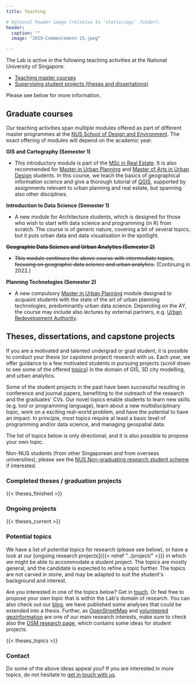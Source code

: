 ```yaml
---
title: Teaching

# Optional header image (relative to `static/img/` folder).
header:
  caption: ""
  image: "2019-Commencement-15.jpeg"

---
```


The Lab is active in the following teaching activities at the National University of Singapore:

- [Teaching master courses](#graduate-courses)
- [Supervising student projects (theses and dissertations)](#theses-dissertations-and-capstone-projects)

Please see below for more information.

## Graduate courses

Our teaching activities span multiple modules offered as part of different master programmes at the [NUS School of Design and Environment](https://www.sde.nus.edu.sg).
The exact offering of modules will depend on the academic year.

**GIS and Cartography (Semester 1)**

- This introductory module is part of the [MSc in Real Estate](http://www.rst.nus.edu.sg/graduate/msc-programme.html). It is also recommended for [Master in Urban Planning](http://www.sde.nus.edu.sg/arch/programmes/master-of-urban-planning/) and [Master of Arts in Urban Design](http://www.sde.nus.edu.sg/arch/programmes/master-of-arts-in-urban-design/) students.
In this course, we teach the basics of geographical information science and give a thorough tutorial of [QGIS](https://www.qgis.org), supported by assignments relevant to urban planning and real estate, but spanning also other disciplines.

**Introduction to Data Science (Semester 1)**

- A new module for Architecture students, which is designed for those who wish to start with data science and programming (in R) from scratch.
The course is of generic nature, covering a bit of several topics, but it puts urban data and data visualisation in the spotlight.

**~~Geographic Data Science and Urban Analytics (Semester 2)~~**

- ~~This module continues the above course with intermediate topics, focusing on geographic data science and urban analytics.~~ (Continuing in 2022.)


**Planning Technologies (Semester 2)**

- A new compulsory [Master in Urban Planning](http://www.sde.nus.edu.sg/arch/programmes/master-of-urban-planning/) module designed to acquaint students with the state of the art of urban planning technologies, predominantly urban data science.
Depending on the AY, the course may include also lectures by external partners, e.g. [Urban Redevelopment Authority](https://www.ura.gov.sg/).


## Theses, dissertations, and capstone projects

If you are a motivated and talented undergrad or grad student, it is possible to conduct your thesis (or capstone project) research with us.
Each year, we offer guidance to a few motivated students in pursuing projects (scroll down to see some of the offered [topics](#potential-topics)) in the domain of GIS, 3D city modelling, and urban analytics.

Some of the student projects in the past have been successful resulting in conference and journal papers, benefiting to the outreach of the research and the graduates' CVs.
Our novel topics enable students to learn new skills (e.g. tool or programming language), learn about a new multidisciplinary topic, work on a exciting real-world problem, and have the potential to have an impact.
In principle, most topics require at least a basic level of programming and/or data science, and managing geospatial data.

The list of topics below is only directional, and it is also possible to propose your own topic.

Non-NUS students (from other Singaporean and from overseas universities), please see the [NUS Non-graduating research student scheme](http://www.nus.edu.sg/registrar/academic-information-policies/non-graduating) if interested.

### Completed theses / graduation projects

{{< theses_finished >}}

### Ongoing projects

{{< theses_current >}}

### Potential topics

We have a list of potential topics for research (please see below), or have a look at our [ongoing research projects]({{< relref "../project/" >}}) in which we might be able to accommodate a student project.
The topics are mostly general, and the candidate is expected to refine a topic further.
The topics are not carved in stone, and may be adapted to suit the student's background and interest.

Are you interested in one of the topics below? Get in [touch](/openings/#contact).
Or feel free to propose your own topic that is within the Lab's domain of research.
You can also check out our [blog](/post), we have published some analyses that could be extended into a thesis.
Further, as [OpenStreetMap](https://www.openstreetmap.org) and [volunteered geoinformation](https://en.wikipedia.org/wiki/Volunteered_geographic_information) are one of our main research interests, make sure to check also the
[OSM research page](https://wiki.openstreetmap.org/wiki/Research), which contains some ideas for student projects.

{{< theses_topics >}}

### Contact 

Do some of the above ideas appeal you?
If you are interested in more topics, do not hesitate to [get in touch with us](/openings/#contact).

